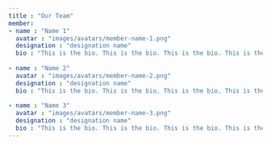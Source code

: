 ```yaml
---
title : "Our Team"
member:
- name : "Name 1"
  avatar : "images/avatars/member-name-1.png"
  designation : "designation name"
  bio : "This is the bio. This is the bio. This is the bio. This is the bio. This is the bio. This is the bio. This is the bio. This is the bio. This is the bio. This is the bio. "
            
- name : "Name 2"
  avatar : "images/avatars/member-name-2.png"
  designation : "designation name"
  bio : "This is the bio. This is the bio. This is the bio. This is the bio. This is the bio. This is the bio. This is the bio. This is the bio. This is the bio. This is the bio. "
            
- name : "Name 3"
  avatar : "images/avatars/member-name-3.png"
  designation : "designation name"
  bio : "This is the bio. This is the bio. This is the bio. This is the bio. This is the bio. This is the bio. This is the bio. This is the bio. This is the bio. This is the bio. "
---
```

